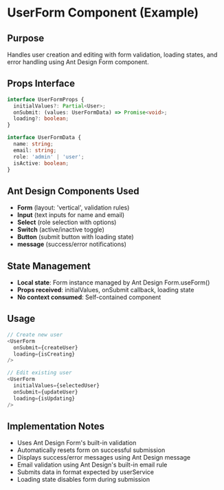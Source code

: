 # UserForm Component (Example)

## Purpose
Handles user creation and editing with form validation, loading states, and error handling using Ant Design Form component.

## Props Interface
```typescript
interface UserFormProps {
  initialValues?: Partial<User>;
  onSubmit: (values: UserFormData) => Promise<void>;
  loading?: boolean;
}

interface UserFormData {
  name: string;
  email: string;
  role: 'admin' | 'user';
  isActive: boolean;
}
```

## Ant Design Components Used
- **Form** (layout: 'vertical', validation rules)
- **Input** (text inputs for name and email)
- **Select** (role selection with options)
- **Switch** (active/inactive toggle)
- **Button** (submit button with loading state)
- **message** (success/error notifications)

## State Management
- **Local state**: Form instance managed by Ant Design Form.useForm()
- **Props received**: initialValues, onSubmit callback, loading state
- **No context consumed**: Self-contained component

## Usage
```typescript
// Create new user
<UserForm 
  onSubmit={createUser}
  loading={isCreating}
/>

// Edit existing user
<UserForm 
  initialValues={selectedUser}
  onSubmit={updateUser}
  loading={isUpdating}
/>
```

## Implementation Notes
- Uses Ant Design Form's built-in validation
- Automatically resets form on successful submission
- Displays success/error messages using Ant Design message
- Email validation using Ant Design's built-in email rule
- Submits data in format expected by userService
- Loading state disables form during submission